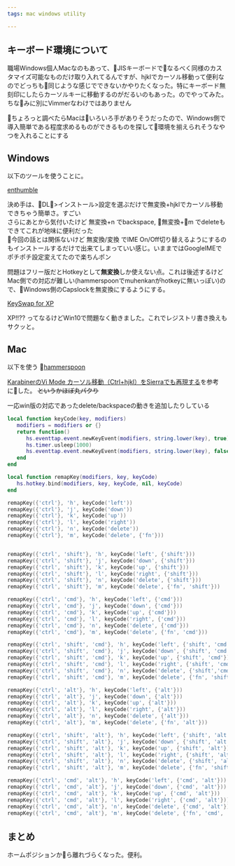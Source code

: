 ```yaml
---
tags: mac windows utility

---
```


## キーボード環境について
職場Windows個人Macなのもあって、JISキーボードでなるべく同様のカスタマイズ可能なものだけ取り入れてるんですが、hjklでカーソル移動って便利なのでどっちも同じような感じでできないかやりたくなった。特にキーボード無刻印にしたらカーソルキーに移動するのがだるいのもあった。のでやってみた。ちなみに別にVimmerなわけではありません

ちょろっと調べたらMacはいろいろ手がありそうだったので、Windows側で導入簡単である程度求めるものができるものを探して環境を揃えられそうなやつを入れることにする

## Windows

以下のツールを使うことに。

[enthumble](http://jp.enthumble.com/)

決め手は、DL>インストール>設定を選ぶだけで無変換+hjklでカーソル移動できちゃう簡単さ。すごい  
さらにあとから気付いたけど 無変換+n でbackspace, 無変換+m でdeleteもできてこれが地味に便利だった  

今回の話とは関係ないけど 無変換/変換 でIME On/Off切り替えるようにするのもインストールするだけで出来てしまっていい感じ。いままではGoogleIMEでポチポチ設定変えてたので楽ちんポン

問題はフリー版だとHotkeyとして**無変換**しか使えない点。これは後述するけどMac側での対応が難しい(hammerspoonでmuhenkanがhotkeyに無いっぽい)ので、Windows側のCapslockを無変換にするようにする。

[KeySwap for XP](http://www.vector.co.jp/soft/winnt/util/se228667.html)

XP!!?? ってなるけどWin10で問題なく動きました。これでレジストリ書き換えもサクッと。


## Mac


以下を使う
[hammerspoon](http://www.hammerspoon.org/)

[KarabinerのVi Mode カーソル移動（Ctrl+hjkl）をSierraでも再現する](http://qiita.com/deg84/items/792bf6b2adf467df9bdc)を参考にした。 ~~というかほぼ丸パクり~~

一応win版の対応であったdelete/backspaceの動きを追加したりしている

```lua
local function keyCode(key, modifiers)
   modifiers = modifiers or {}
   return function()
      hs.eventtap.event.newKeyEvent(modifiers, string.lower(key), true):post()
      hs.timer.usleep(1000)
      hs.eventtap.event.newKeyEvent(modifiers, string.lower(key), false):post()
   end
end

local function remapKey(modifiers, key, keyCode)
   hs.hotkey.bind(modifiers, key, keyCode, nil, keyCode)
end

remapKey({'ctrl'}, 'h', keyCode('left'))
remapKey({'ctrl'}, 'j', keyCode('down'))
remapKey({'ctrl'}, 'k', keyCode('up'))
remapKey({'ctrl'}, 'l', keyCode('right'))
remapKey({'ctrl'}, 'n', keyCode('delete'))
remapKey({'ctrl'}, 'm', keyCode('delete', {'fn'}))


remapKey({'ctrl', 'shift'}, 'h', keyCode('left', {'shift'}))
remapKey({'ctrl', 'shift'}, 'j', keyCode('down', {'shift'}))
remapKey({'ctrl', 'shift'}, 'k', keyCode('up', {'shift'}))
remapKey({'ctrl', 'shift'}, 'l', keyCode('right', {'shift'}))
remapKey({'ctrl', 'shift'}, 'n', keyCode('delete', {'shift'}))
remapKey({'ctrl', 'shift'}, 'm', keyCode('delete', {'fn', 'shift'}))

remapKey({'ctrl', 'cmd'}, 'h', keyCode('left', {'cmd'}))
remapKey({'ctrl', 'cmd'}, 'j', keyCode('down', {'cmd'}))
remapKey({'ctrl', 'cmd'}, 'k', keyCode('up', {'cmd'}))
remapKey({'ctrl', 'cmd'}, 'l', keyCode('right', {'cmd'}))
remapKey({'ctrl', 'cmd'}, 'n', keyCode('delete', {'cmd'}))
remapKey({'ctrl', 'cmd'}, 'm', keyCode('delete', {'fn', 'cmd'}))

remapKey({'ctrl', 'shift', 'cmd'}, 'h', keyCode('left', {'shift', 'cmd'}))
remapKey({'ctrl', 'shift', 'cmd'}, 'j', keyCode('down', {'shift', 'cmd'}))
remapKey({'ctrl', 'shift', 'cmd'}, 'k', keyCode('up', {'shift', 'cmd'}))
remapKey({'ctrl', 'shift', 'cmd'}, 'l', keyCode('right', {'shift', 'cmd'}))
remapKey({'ctrl', 'shift', 'cmd'}, 'n', keyCode('delete', {'shift','cmd'}))
remapKey({'ctrl', 'shift', 'cmd'}, 'm', keyCode('delete', {'fn', 'shift', 'cmd'}))

remapKey({'ctrl', 'alt'}, 'h', keyCode('left', {'alt'}))
remapKey({'ctrl', 'alt'}, 'j', keyCode('down', {'alt'}))
remapKey({'ctrl', 'alt'}, 'k', keyCode('up', {'alt'}))
remapKey({'ctrl', 'alt'}, 'l', keyCode('right', {'alt'}))
remapKey({'ctrl', 'alt'}, 'n', keyCode('delete', {'alt'}))
remapKey({'ctrl', 'alt'}, 'm', keyCode('delete', {'fn', 'alt'}))

remapKey({'ctrl', 'shift', 'alt'}, 'h', keyCode('left', {'shift', 'alt'}))
remapKey({'ctrl', 'shift', 'alt'}, 'j', keyCode('down', {'shift', 'alt'}))
remapKey({'ctrl', 'shift', 'alt'}, 'k', keyCode('up', {'shift', 'alt'}))
remapKey({'ctrl', 'shift', 'alt'}, 'l', keyCode('right', {'shift', 'alt'}))
remapKey({'ctrl', 'shift', 'alt'}, 'n', keyCode('delete', {'shift', 'alt'}))
remapKey({'ctrl', 'shift', 'alt'}, 'm', keyCode('delete', {'fn', 'shift', 'alt'}))

remapKey({'ctrl', 'cmd', 'alt'}, 'h', keyCode('left', {'cmd', 'alt'}))
remapKey({'ctrl', 'cmd', 'alt'}, 'j', keyCode('down', {'cmd', 'alt'}))
remapKey({'ctrl', 'cmd', 'alt'}, 'k', keyCode('up', {'cmd', 'alt'}))
remapKey({'ctrl', 'cmd', 'alt'}, 'l', keyCode('right', {'cmd', 'alt'}))
remapKey({'ctrl', 'cmd', 'alt'}, 'n', keyCode('delete', {'cmd', 'alt'}))
remapKey({'ctrl', 'cmd', 'alt'}, 'm', keyCode('delete', {'fn', 'cmd', 'alt'}))


```

## まとめ

ホームポジションから離れづらくなった。便利。